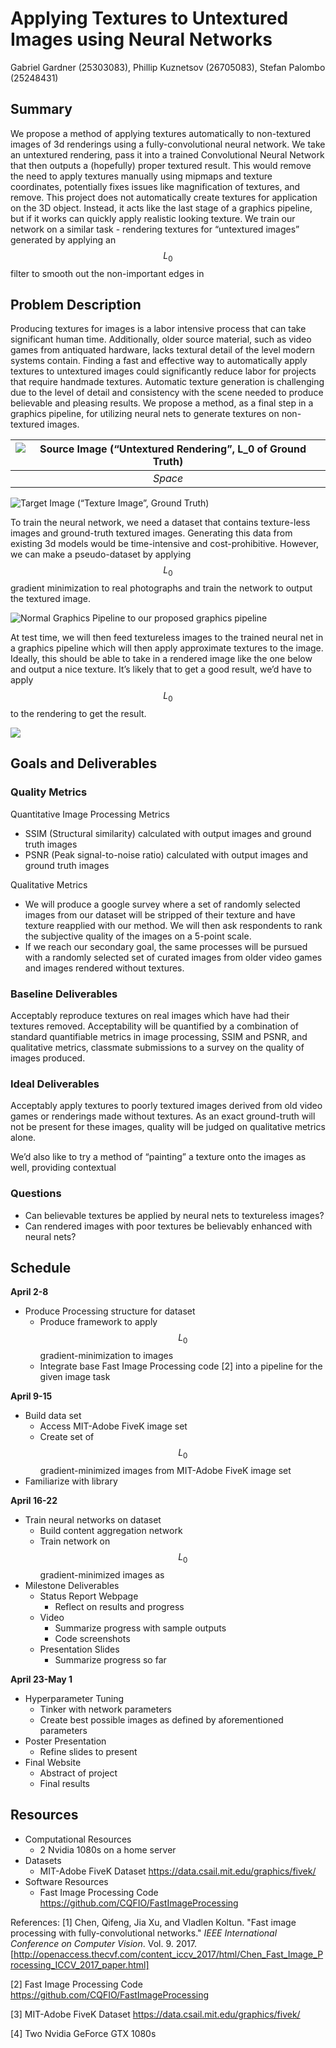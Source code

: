 # Applying Textures to Untextured Images using Neural Networks
Gabriel Gardner (25303083), Phillip Kuznetsov (26705083), Stefan Palombo (25248431)

## Summary

We propose a method of applying textures automatically to non-textured images of 3d renderings using a fully-convolutional neural network. We take an untextured rendering, pass it into a trained Convolutional Neural Network that then outputs a (hopefully) proper textured result. This would remove the need to apply textures manually using mipmaps and texture coordinates, potentially fixes issues like magnification of textures, and remove. This project does not automatically create textures for application on the 3D object. Instead, it acts like the last stage of a graphics pipeline, but if it works can quickly apply realistic looking texture. We train our network on a similar task - rendering textures for “untextured images” generated by applying an $$L_0$$ filter to smooth out 
the non-important edges in 

## Problem Description

Producing textures for images is a labor intensive process that can take significant human time. Additionally, older source material, such as video games from antiquated hardware, lacks textural detail of the level modern systems contain. Finding a fast and effective way to automatically apply textures to untextured images could significantly reduce labor for projects that require handmade textures. Automatic texture generation is challenging due to the level of detail and consistency with the scene needed to produce believable and pleasing results.  We propose a method, as a final step in a graphics pipeline, for utilizing neural nets to generate textures on non-textured images. 

|![Source Image (“Untextured Rendering”, $$L_0$$ of Ground Truth)](https://d2mxuefqeaa7sj.cloudfront.net/s_8DD81CC4A167A6BC0747207D4F08D74E4063E97814787C9C3CF8C3FC912A5AC4_1522619922117_L0.jpeg)|
|:--:| 
| *Space* |
![Target Image (“Texture Image”, Ground Truth)](https://d2mxuefqeaa7sj.cloudfront.net/s_8DD81CC4A167A6BC0747207D4F08D74E4063E97814787C9C3CF8C3FC912A5AC4_1522619981475_Reg.jpeg)


To train the neural network, we need a dataset that contains texture-less images and ground-truth textured images. Generating this data from existing 3d models would be time-intensive and cost-prohibitive. However, we can make a pseudo-dataset by applying $$L_0$$ gradient minimization to real photographs and train the network to output the textured image. 

![Normal Graphics Pipeline to our proposed graphics pipeline](https://d2mxuefqeaa7sj.cloudfront.net/s_EC8A632A5A7918595C67F233EC67BB235C13597A531880ECA5FA4896F0896040_1522622416920_diag.png)



At test time, we will then feed textureless images to the trained neural net in a graphics pipeline which will then apply approximate textures to the image.  Ideally, this should be able to take in a rendered image like the one below and output a nice texture. It’s likely that to get a good result, we’d have to apply $$L_0$$ to the rendering to get the result.

![](https://d2mxuefqeaa7sj.cloudfront.net/s_EC8A632A5A7918595C67F233EC67BB235C13597A531880ECA5FA4896F0896040_1522623965829_image.png)

## Goals and Deliverables
### Quality Metrics

Quantitative Image Processing Metrics

- SSIM (Structural similarity) calculated with output images and ground truth images 
- PSNR (Peak signal-to-noise ratio) calculated with output images and ground truth images 

Qualitative Metrics

- We will produce a google survey where a set of randomly selected images from our dataset will be stripped of their texture and have texture reapplied with our method. We will then ask respondents to rank the subjective quality of the images on a 5-point scale. 
- If we reach our secondary goal, the same processes will be pursued with a randomly selected set of curated images from older video games and images rendered without textures.
### Baseline Deliverables

Acceptably reproduce textures on real images which have had their textures removed. Acceptability will be quantified by a combination of standard quantifiable metrics in image processing, SSIM and PSNR, and qualitative metrics, classmate submissions to a survey on the quality of images produced. 

### Ideal Deliverables

Acceptably apply textures to poorly textured images derived from old video games or renderings made without textures. As an exact ground-truth will not be present for these images, quality will be judged on qualitative metrics alone. 

We’d also like to try a method of “painting” a texture onto the images as well, providing contextual 

### Questions
- Can believable textures be applied by neural nets to textureless images?
- Can rendered images with poor textures be believably enhanced with neural nets? 
## Schedule

**April 2-8**

- Produce Processing structure for dataset
  - Produce framework to apply $$L_0$$ gradient-minimization to images
  - Integrate base Fast Image Processing code [2] into a pipeline for the given image task

**April 9-15**

- Build data set
  - Access MIT-Adobe FiveK image set
  - Create set of $$L_0$$ gradient-minimized images from MIT-Adobe FiveK image set
- Familiarize with library

**April 16-22**

- Train neural networks on dataset
  - Build content aggregation network
  - Train network on $$L_0$$gradient-minimized images as 
- Milestone Deliverables
  - Status Report Webpage
    - Reflect on results and progress
  - Video
    - Summarize progress with sample outputs
    - Code screenshots
  - Presentation Slides
    - Summarize progress so far

**April 23-May 1**

- Hyperparameter Tuning
  - Tinker with network parameters
  - Create best possible images as defined by aforementioned parameters
- Poster Presentation
  - Refine slides to present
- Final Website
  - Abstract of project
  - Final results
## Resources
- Computational Resources
  - 2 Nvidia 1080s on a home server
- Datasets
  - MIT-Adobe FiveK Dataset https://data.csail.mit.edu/graphics/fivek/
- Software Resources
  -  Fast Image Processing Code https://github.com/CQFIO/FastImageProcessing

References:
[1] Chen, Qifeng, Jia Xu, and Vladlen Koltun. "Fast image processing with fully-convolutional networks." *IEEE International Conference on Computer Vision*. Vol. 9. 2017. [http://openaccess.thecvf.com/content_iccv_2017/html/Chen_Fast_Image_Processing_ICCV_2017_paper.html]

[2] Fast Image Processing Code https://github.com/CQFIO/FastImageProcessing

[3] MIT-Adobe FiveK Dataset https://data.csail.mit.edu/graphics/fivek/

[4] Two Nvidia GeForce GTX 1080s

